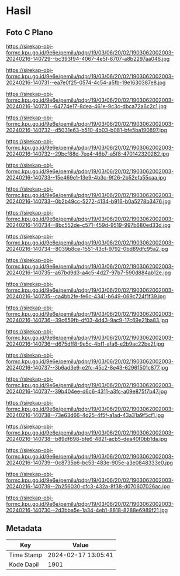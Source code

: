 # Hasil

## Foto C Plano

https://sirekap-obj-formc.kpu.go.id/9e6e/pemilu/pdpr/19/03/06/20/02/1903062002003-20240216-140729--bc393f94-4067-4e5f-8707-a8b2297aa046.jpg

https://sirekap-obj-formc.kpu.go.id/9e6e/pemilu/pdpr/19/03/06/20/02/1903062002003-20240216-140731--ea7e0f25-0574-4c54-a5fb-19e1630387e8.jpg

https://sirekap-obj-formc.kpu.go.id/9e6e/pemilu/pdpr/19/03/06/20/02/1903062002003-20240216-140731--64774e17-8dea-461e-9c3c-dbca72a6c2c1.jpg

https://sirekap-obj-formc.kpu.go.id/9e6e/pemilu/pdpr/19/03/06/20/02/1903062002003-20240216-140732--d5031e63-b510-4b03-b081-bfe5ba190897.jpg

https://sirekap-obj-formc.kpu.go.id/9e6e/pemilu/pdpr/19/03/06/20/02/1903062002003-20240216-140732--29bcf88d-7ee4-46b7-a5f8-470142320282.jpg

https://sirekap-obj-formc.kpu.go.id/9e6e/pemilu/pdpr/19/03/06/20/02/1903062002003-20240216-140733--15e469e1-13e9-4b3c-9f26-2b52efa55caa.jpg

https://sirekap-obj-formc.kpu.go.id/9e6e/pemilu/pdpr/19/03/06/20/02/1903062002003-20240216-140733--0b2b49cc-5272-4134-b916-b0a5278b3476.jpg

https://sirekap-obj-formc.kpu.go.id/9e6e/pemilu/pdpr/19/03/06/20/02/1903062002003-20240216-140734--8bc552de-c571-459d-9519-997b680ed33d.jpg

https://sirekap-obj-formc.kpu.go.id/9e6e/pemilu/pdpr/19/03/06/20/02/1903062002003-20240216-140734--8039b8ce-1551-43cf-9792-0bd89dfc95a2.jpg

https://sirekap-obj-formc.kpu.go.id/9e6e/pemilu/pdpr/19/03/06/20/02/1903062002003-20240216-140735--a67bd9d3-a4c5-4d27-97b7-590d884ab12e.jpg

https://sirekap-obj-formc.kpu.go.id/9e6e/pemilu/pdpr/19/03/06/20/02/1903062002003-20240216-140735--ca4bb2fe-fe6c-4341-b649-069c724f1f39.jpg

https://sirekap-obj-formc.kpu.go.id/9e6e/pemilu/pdpr/19/03/06/20/02/1903062002003-20240216-140736--39c659fb-df03-4d43-9ac9-17c69e21ba83.jpg

https://sirekap-obj-formc.kpu.go.id/9e6e/pemilu/pdpr/19/03/06/20/02/1903062002003-20240216-140736--d675dff8-9e5c-4bf1-afa6-e2b9ac22be2f.jpg

https://sirekap-obj-formc.kpu.go.id/9e6e/pemilu/pdpr/19/03/06/20/02/1903062002003-20240216-140737--3b6ad3e9-e2fc-45c2-8e43-62961501c877.jpg

https://sirekap-obj-formc.kpu.go.id/9e6e/pemilu/pdpr/19/03/06/20/02/1903062002003-20240216-140737--39b404ee-d6c6-4311-a3fc-a09e875f7b47.jpg

https://sirekap-obj-formc.kpu.go.id/9e6e/pemilu/pdpr/19/03/06/20/02/1903062002003-20240216-140738--73e63d66-4d25-4f5f-a1ad-43a31a9f5cf1.jpg

https://sirekap-obj-formc.kpu.go.id/9e6e/pemilu/pdpr/19/03/06/20/02/1903062002003-20240216-140738--b89df698-bfe6-4821-acb5-dea40f0bb1da.jpg

https://sirekap-obj-formc.kpu.go.id/9e6e/pemilu/pdpr/19/03/06/20/02/1903062002003-20240216-140739--0c8735b6-bc53-483e-905e-a3e0848333e0.jpg

https://sirekap-obj-formc.kpu.go.id/9e6e/pemilu/pdpr/19/03/06/20/02/1903062002003-20240216-140739--2b256030-cfc3-432a-8f38-d070607026ac.jpg

https://sirekap-obj-formc.kpu.go.id/9e6e/pemilu/pdpr/19/03/06/20/02/1903062002003-20240216-140730--2d3bba5e-1a34-4eb1-8818-8288e6989f21.jpg


## Metadata

| Key        | Value               |
| ---------- | ------------------- |
| Time Stamp | 2024-02-17 13:05:41 |
| Kode Dapil | 1901                |




